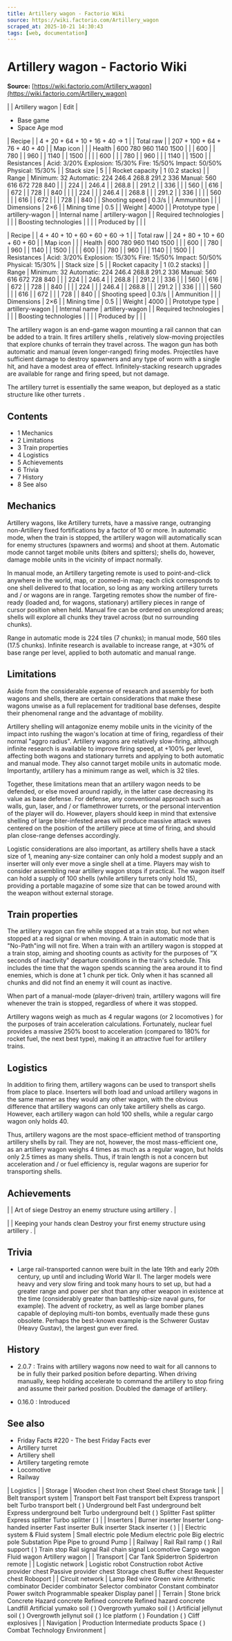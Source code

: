 ```yaml
---
title: Artillery wagon - Factorio Wiki
source: https://wiki.factorio.com/Artillery_wagon
scraped_at: 2025-10-21 14:30:43
tags: [web, documentation]
---
```


# Artillery wagon - Factorio Wiki

**Source:** [https://wiki.factorio.com/Artillery_wagon](https://wiki.factorio.com/Artillery_wagon)


|  | Artillery wagon | Edit |

- Base game
- Space Age mod

| Recipe |
| 4 + 20 + 64 + 10 + 16 + 40 → 1 |
| Total raw |
| 207 + 100 + 64 + 76 + 40 + 40 |
| Map icon |  |
| Health | 600 780 960 1140 1500 |  |  | 600 |  | 780 |  | 960 |  | 1140 |  | 1500 |
|  |  | 600 |
|  | 780 |  | 960 |
|  | 1140 |  | 1500 |
| Resistances | Acid: 3/20% Explosion: 15/30% Fire: 15/50% Impact: 50/50% Physical: 15/30% |
| Stack size | 5 |
| Rocket capacity | 1 (0.2 stacks) |
| Range | Minimum: 32 Automatic: 224 246.4 268.8 291.2 336 Manual: 560 616 672 728 840 |  |  | 224 |  | 246.4 |  | 268.8 |  | 291.2 |  | 336 |  |  | 560 |  | 616 |  | 672 |  | 728 |  | 840 |
|  |  | 224 |
|  | 246.4 |  | 268.8 |
|  | 291.2 |  | 336 |
|  |  | 560 |
|  | 616 |  | 672 |
|  | 728 |  | 840 |
| Shooting speed | 0.3/s |
| Ammunition |  |
| Dimensions | 2×6 |
| Mining time | 0.5 |
| Weight | 4000 |
| Prototype type | artillery-wagon |
| Internal name | artillery-wagon |
| Required technologies |
|  |
| Boosting technologies |
|  |
| Produced by |
|  |

| Recipe |
| 4 + 40 + 10 + 60 + 60 + 60 → 1 |
| Total raw |
| 24 + 80 + 10 + 60 + 60 + 60 |
| Map icon |  |
| Health | 600 780 960 1140 1500 |  |  | 600 |  | 780 |  | 960 |  | 1140 |  | 1500 |
|  |  | 600 |
|  | 780 |  | 960 |
|  | 1140 |  | 1500 |
| Resistances | Acid: 3/20% Explosion: 15/30% Fire: 15/50% Impact: 50/50% Physical: 15/30% |
| Stack size | 5 |
| Rocket capacity | 1 (0.2 stacks) |
| Range | Minimum: 32 Automatic: 224 246.4 268.8 291.2 336 Manual: 560 616 672 728 840 |  |  | 224 |  | 246.4 |  | 268.8 |  | 291.2 |  | 336 |  |  | 560 |  | 616 |  | 672 |  | 728 |  | 840 |
|  |  | 224 |
|  | 246.4 |  | 268.8 |
|  | 291.2 |  | 336 |
|  |  | 560 |
|  | 616 |  | 672 |
|  | 728 |  | 840 |
| Shooting speed | 0.3/s |
| Ammunition |  |
| Dimensions | 2×6 |
| Mining time | 0.5 |
| Weight | 4000 |
| Prototype type | artillery-wagon |
| Internal name | artillery-wagon |
| Required technologies |
|  |
| Boosting technologies |
|  |
| Produced by |
|  |

The artillery wagon is an end-game wagon mounting a rail cannon that can be added to a train. It fires artillery shells , relatively slow-moving projectiles that explore chunks of terrain they travel across. The wagon gun has both automatic and manual (even longer-ranged) firing modes. Projectiles have sufficient damage to destroy spawners and any type of worm with a single hit, and have a modest area of effect. Infinitely-stacking research upgrades are available for range and firing speed, but not damage.

The artillery turret is essentially the same weapon, but deployed as a static structure like other turrets .

## Contents

- 1 Mechanics
- 2 Limitations
- 3 Train properties
- 4 Logistics
- 5 Achievements
- 6 Trivia
- 7 History
- 8 See also

## Mechanics

Artillery wagons, like Artillery turrets, have a massive range, outranging non-Artillery fixed fortifications by a factor of 10 or more. In automatic mode, when the train is stopped, the artillery wagon will automatically scan for enemy structures (spawners and worms) and shoot at them. Automatic mode cannot target mobile units (biters and spitters); shells do, however, damage mobile units in the vicinity of impact normally.

In manual mode, an Artillery targeting remote is used to point-and-click anywhere in the world, map, or zoomed-in map; each click corresponds to one shell delivered to that location, so long as any working artillery turrets and / or wagons are in range. Targeting remotes show the number of fire-ready (loaded and, for wagons, stationary) artillery pieces in range of cursor position when held. Manual fire can be ordered on unexplored areas; shells will explore all chunks they travel across (but no surrounding chunks).

Range in automatic mode is 224 tiles (7 chunks); in manual mode, 560 tiles (17.5 chunks). Infinite research is available to increase range, at +30% of base range per level, applied to both automatic and manual range.

## Limitations

Aside from the considerable expense of research and assembly for both wagons and shells, there are certain considerations that make these wagons unwise as a full replacement for traditional base defenses, despite their phenomenal range and the advantage of mobility.

Artillery shelling will antagonize enemy mobile units in the vicinity of the impact into rushing the wagon's location at time of firing, regardless of their normal "aggro radius". Artillery wagons are relatively slow-firing, although infinite research is available to improve firing speed, at +100% per level, affecting both wagons and stationary turrets and applying to both automatic and manual mode. They also cannot target mobile units in automatic mode. Importantly, artillery has a minimum range as well, which is 32 tiles.

Together, these limitations mean that an artillery wagon needs to be defended, or else moved around rapidly, in the latter case decreasing its value as base defense. For defense, any conventional approach such as walls, gun, laser, and / or flamethrower turrets, or the personal intervention of the player will do. However, players should keep in mind that extensive shelling of large biter-infested areas will produce massive attack waves centered on the position of the artillery piece at time of firing, and should plan close-range defenses accordingly.

Logistic considerations are also important, as artillery shells have a stack size of 1, meaning any-size container can only hold a modest supply and an inserter will only ever move a single shell at a time. Players may wish to consider assembling near artillery wagon stops if practical. The wagon itself can hold a supply of 100 shells (while artillery turrets only hold 15), providing a portable magazine of some size that can be towed around with the weapon without external storage.

## Train properties

The artillery wagon can fire while stopped at a train stop, but not when stopped at a red signal or when moving. A train in automatic mode that is "No-Path"ing will not fire. When a train with an artillery wagon is stopped at a train stop, aiming and shooting counts as activity for the purposes of "X seconds of inactivity" departure conditions in the train's schedule. This includes the time that the wagon spends scanning the area around it to find enemies, which is done at 1 chunk per tick. Only when it has scanned all chunks and did not find an enemy it will count as inactive.

When part of a manual-mode (player-driven) train, artillery wagons will fire whenever the train is stopped, regardless of where it was stopped.

Artillery wagons weigh as much as 4 regular wagons (or 2 locomotives ) for the purposes of train acceleration calculations. Fortunately, nuclear fuel provides a massive 250% boost to acceleration (compared to 180% for rocket fuel, the next best type), making it an attractive fuel for artillery trains.

## Logistics

In addition to firing them, artillery wagons can be used to transport shells from place to place. Inserters will both load and unload artillery wagons in the same manner as they would any other wagon, with the obvious difference that artillery wagons can only take artillery shells as cargo. However, each artillery wagon can hold 100 shells, while a regular cargo wagon only holds 40.

Thus, artillery wagons are the most space-efficient method of transporting artillery shells by rail. They are not, however, the most mass-efficient one, as an artillery wagon weighs 4 times as much as a regular wagon, but holds only 2.5 times as many shells. Thus, if train length is not a concern but acceleration and / or fuel efficiency is, regular wagons are superior for transporting shells.

## Achievements

|  | Art of siege Destroy an enemy structure using artillery . |

|  | Keeping your hands clean Destroy your first enemy structure using artillery . |

## Trivia

- Large rail-transported cannon were built in the late 19th and early 20th century, up until and including World War II. The larger models were heavy and very slow firing and took many hours to set up, but had a greater range and power per shot than any other weapon in existence at the time (considerably greater than battleship-size naval guns, for example). The advent of rocketry, as well as large bomber planes capable of deploying multi-ton bombs, eventually made these guns obsolete. Perhaps the best-known example is the Schwerer Gustav (Heavy Gustav), the largest gun ever fired.

## History

- 2.0.7 : Trains with artillery wagons now need to wait for all cannons to be in fully their parked position before departing. When driving manually, keep holding accelerate to command the artillery to stop firing and assume their parked position. Doubled the damage of artillery.

- 0.16.0 : Introduced

## See also

- Friday Facts #220 - The best Friday Facts ever
- Artillery turret
- Artillery shell
- Artillery targeting remote
- Locomotive
- Railway

| Logistics |
| Storage | Wooden chest Iron chest Steel chest Storage tank |
| Belt transport system | Transport belt Fast transport belt Express transport belt Turbo transport belt ( ) Underground belt Fast underground belt Express underground belt Turbo underground belt ( ) Splitter Fast splitter Express splitter Turbo splitter ( ) |
| Inserters | Burner inserter Inserter Long-handed inserter Fast inserter Bulk inserter Stack inserter ( ) |
| Electric system & Fluid system | Small electric pole Medium electric pole Big electric pole Substation Pipe Pipe to ground Pump |
| Railway | Rail Rail ramp ( ) Rail support ( ) Train stop Rail signal Rail chain signal Locomotive Cargo wagon Fluid wagon Artillery wagon |
| Transport | Car Tank Spidertron Spidertron remote |
| Logistic network | Logistic robot Construction robot Active provider chest Passive provider chest Storage chest Buffer chest Requester chest Roboport |
| Circuit network | Lamp Red wire Green wire Arithmetic combinator Decider combinator Selector combinator Constant combinator Power switch Programmable speaker Display panel |
| Terrain | Stone brick Concrete Hazard concrete Refined concrete Refined hazard concrete Landfill Artificial yumako soil ( ) Overgrowth yumako soil ( ) Artificial jellynut soil ( ) Overgrowth jellynut soil ( ) Ice platform ( ) Foundation ( ) Cliff explosives |
| Navigation | Production Intermediate products Space ( ) Combat Technology Environment |
